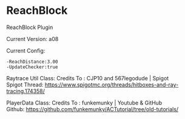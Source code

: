 # ReachBlock
ReachBlock Plugin

Current Version: a08

Current Config:
```
-ReachDistance:3.00
-UpdateChecker:true
```
Raytrace Util Class:
  Credits To : CJP10 and 567legodude | Spigot  
  Spigot Thread: https://www.spigotmc.org/threads/hitboxes-and-ray-tracing.174358/  

PlayerData Class:
  Credits To : funkemunky | Youtube & GitHub  
  Github: https://github.com/funkemunky/ACTutorial/tree/old-tutorials/  
